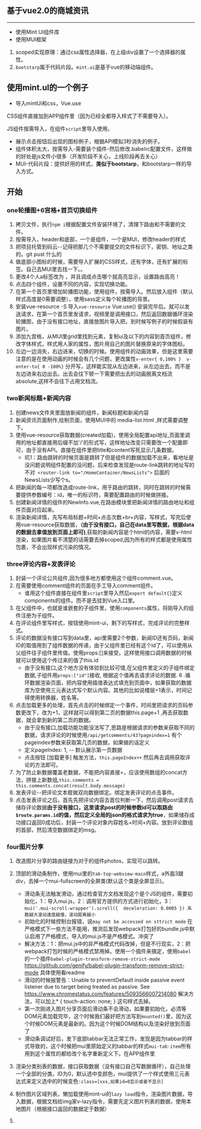 ## 基于vue2.0的商城资讯
***
- 使用Mint UI组件库
- 使用MUI框架

1.  scoped实现原理：通过css属性选择器，在上级div设置了一个选择器的属性。
2.  `bootstarp`属于代码片段。`mint.ui`是基于vue的移动端组件。

## 使用mint.ul的一个例子

- 导入mintUi和css，Vue.use

CSS组件直接加到APP组件里（因为已经全都导入样式了不需要导入）。

JS组件按需导入，在组件`script`里导入使用。

- 展示点击按钮后出现的图标例子，根据API模拟3秒消失的例子。
- 组件体积太大，按需导入-需要装个插件-然后修改.babelrc配置文件，这样做的好处是js文件小很多（开发阶段不关心，上线阶段再去关心）
- MUI-代码片段：提供好用的样式，**类似于bootstarp**，和bootstarp一样的导入方式。

## 开始

### one轮播图+6宫格+首页切换组件

1. 拷贝文件，执行`npm i`根据配置文件安装环境了，清理下路由和不需要的文件。
2. 按需导入，header和底部，一个是组件，一个是MUI，修改header的样式
3. 把项目托管到码云--记得把那几个不需要提交的文件标识下，密钥、地址之类的。git pust 什么的
4. 做底部小图标的时候，需要导入扩展的CSS样式，还有字体，还有扩展的标签。自己去MUI里去找一下。。
5. 更改4个人a标签改为<router-link> ，并且调成点击哪个就高亮显示，设置路由高亮！
6. 点击四个组件，设置不同的内容，实现切换功能。
7. 在第一个首页里增加轮播图功能，使用组件，按需导入。然后放入组件（默认样式高度是0需要调整），使用sass定义每个轮播图的背景。
8. 安装vue-resource -S 导入`vue-resource` Vue.use()  安装完毕后。就可以发送请求，在第一个首页里发请求，视频里是调用接口，然后返回数据循环渲染轮播图，由于没有接口地址，直接放图片导入把，到时候写例子的时候假装有图片。
9. 添加九宫格，从MUI里grid里找到元素，复制ui及以下的内容到首页组件，修改字体样式，样式用人家的属性，图片用自己的图片替换原来的字体图标。
10. 左边一边消失，右边进来，切换的时候。使用组件的动画效果，但是这里需要注意的是在使用动画的时候会有几个问题，更改属性`v-enter{ 0,100% }  v-enter-to{ 0 -100%}` 分开写，这样能实现从左边进来，从左边出去，而不是左边进来右边出去。出去会往下顿一下需要把出去的动画脱离文档流 absolute,这样不会往下占用文档流。

### two新闻标题+新闻内容
1. 创建news文件夹里面放新闻的组件，新闻标题和新闻内容
2. 新闻资讯页面制作,绘制页面，使用MUI中的 media-list.html ,样式需要调整下。
3. 使用vue-resource获取数据(created加载)，使用全局配置api地址,页面里调用的地址都直接用后缀不加'/'的形式写，这样地址改变只需要改一个配置即可，由于没有API。直接在组件里把title和content写死显示几条数据。
    + 坑1：路由跳转的时候页面是跳转了但是组件的数据加载不出来，看地址是没问题说明组件配置的没问题，后来检查发现是route-link跳转的地址写的不对` <router-link to="/HomeContainer/NewsLists">` 后面的NewsLists少写个s。
4. 把新闻的每一项都改造成route-link，用于路由的跳转，同时在跳转的时候需要提供参数编号：id，唯一的标识符，需要配置路由的时候做拼接。
5. 创建新闻详情的组件的NewInfo.vue,在路由模块里把新闻详情的路由地址和组件页面对应起来。
6. 渲染新闻详情，先写布局标题+时间+点击次数+br+内容，写样式，写完后使用vue-resource获取数据，**（由于没有接口，自己在data里写数据，根据data的数据去拿值放到页面上即可)**,获取的新闻内容是个html的内容，需要v-html渲染，如果图片看不清楚的话需要去掉scoped,因为所有的样式都是使用属性包裹，不会出现样式污染的情况。

### three评论内容+发表评论
1. 封装一个评论公共组件,因为很多地方都使用这个组件comment.vue。
2. 在需要使用comment组件的页面在手工导入comment组件。
    + 谁用这个组件直接在组件里`script`里导入然后`export default{}`定义components的组件。而不是去挂到Vue入口里。
3. 在父组件中，也就是谁嵌套的子组件里，使用`components`属性，将刚导入的组件注册为子组件。
4. 在评论组件里写样式，按钮使用mint-ui，剩下的写样式，完成评论的完整样式。
5. 评论的数据没有接口写到data里，api里需要2个参数，新闻ID还有页码，新闻ID的取值用到了组件数据的传递，由于父组件里已经有这个id了，可以使用从父组件往子组件里传值。使用props:[]来接受。这样使用接口调用数据的时候就可以使用这个传过来的值了this.id
    + 由于没有接口,这个地方没有体验到比较可惜,在父组件里定义的子组件绑定数据,子组件用`props:["id"]`接收, 根据这个值再去请求评论的数据.
6 .循环数据渲染页面，把内容使用插值表达式填充到页面中，如果获取的数据库为空使用三元表达式写个默认内容。其他的比如说楼层+1表示，时间记得使用转换器，姓名等。
7. 点击加载更多的处理，首先点击的时候绑定一个事件，时间里把请求的页码参数更改下，改为+1，这样就可以得到第二页的数据this.page+1 ,再去获取数据，就会拿到新的第二页的数据。
    + 由于没有接口,加载功能功能没法写了,思路是根据请求的参数来获取不同的数据，请求评论的时候使用`/api/getcomments/43?pageindex=1` 有个pageindex参数来获取第几页的数据，如果做的话定义
    + 定义pageIndex: 1, -- 默认展示第一页数据
    + 点击按钮 [加载更多] 触发方法，`this.pageIndex++` 然后再去调用获取评论的方法即可。
8. 为了防止新数据覆盖老数据，不能把内容直接=，应该使用数组的concat方法，拼接上新数组,`this.comments = this.comments.concat(result.body.message)`
9. 发表评论--把评论文本框做双向数据绑定。绑定发表评论的点击事件。
10. 点击发表评论之后，首先先把评论内容去首位判断一下，然后调用post请求去储存评论数据**由于没有接口，这里请求post的时候参数id可以取路由`$route.params.id`的值，然后定义全局的json的格式请求为true**，如果储存成功接口返回0成功后，封装一个评论对象内容姓名+时间+内容。放到评论数组的首部，然后清空数据绑定的msg。

### four图片分享
1. 改造图片分享的路由链接为对于的组件photos，实现可以跳转。
2. 顶部的滑动条制作，使用mui里的`tab-top-webview-main`样式，a外面3跟div，去掉一个mui-fullscreen的全屏类(默认这个类是全屏显示)。
    + 滑动条无法触发滑动，通过检查官方文档发现这个是个JS的组件，需要初始化，1：导入mui.js，2：调用官方提供的方式进行初始化，3：`mui('.mui-scroll-wrapper').scroll({  deceleration: 0.0005 }) 系数越大滚动速度越慢，滚动距离越小`
    + 初始化的时候控制台报错，说`may not be accessed on sttrict mode` 在严格模式下一些方法不能用，推测后发现webpack打包好的bundle.js中默认启用了严格模式，导入的mui.js不是严格模式。冲突了
    + 解决方法：1：把mui.js中的非严格模式代码改掉，但是不行现实，2：把webpack打包时候的严格模式禁用掉。使用一个插件来搞定，使用`babel`的一个插件`babel-plugin-transform-remove-strict-mode` https://github.com/genify/babel-plugin-transform-remove-strict-mode 具体使用看readme
    + 滑动的时候报警告：Unable to preventDefault inside passive event listener due to target being treated as passive. See https://www.chromestatus.com/features/5093566007214080 解决方法，可以加上* { touch-action: none; } 这句样式去掉。
    + 第一次刚进入图片分享页面后滑动条不会滑动，如果要初始化，必须等DOM元素加载完毕，这个时候我们最好把方法写到`mounted()`里，因为这个时候DOM元素是最新的。因为这个时候DOM结构以及渲染好放到页面了
    + 滑动条调试好后，发下底部tabbar无法正常工作，发现是因为tabbar的样式导致的，这个时候把mui里原始定义的tabbar的样式`mui-tab-item`所有用到这个属性的都给改个名字重新定义下。在APP组件里
3. 渲染分类别表的数据，接口获取数据（没有接口自己写数据循环），自己处理一个全部的分类。ID为0，默认选中变颜色，mui提供了一个样式使用三元表达式来定义选中的时候变色`:class=[xxx,如果id=0显示或者不显示]`
4. 制作图片区域列表，懒加载使用mint-ui的`lazy load`指令，渲染图片数据，导入数据，根据文档给img家v-lazy指令，需要先定义图片列表的数据，使用本地图片（根据接口返回的数据定于数据）
    
3. 




